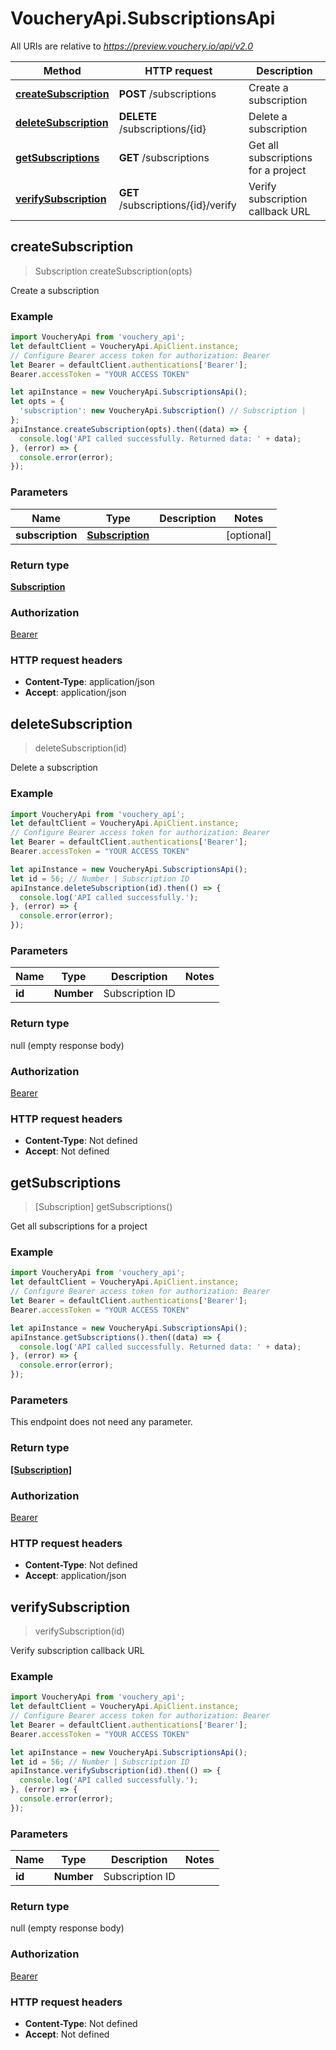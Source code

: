 # VoucheryApi.SubscriptionsApi

All URIs are relative to *https://preview.vouchery.io/api/v2.0*

Method | HTTP request | Description
------------- | ------------- | -------------
[**createSubscription**](SubscriptionsApi.md#createSubscription) | **POST** /subscriptions | Create a subscription
[**deleteSubscription**](SubscriptionsApi.md#deleteSubscription) | **DELETE** /subscriptions/{id} | Delete a subscription
[**getSubscriptions**](SubscriptionsApi.md#getSubscriptions) | **GET** /subscriptions | Get all subscriptions for a project
[**verifySubscription**](SubscriptionsApi.md#verifySubscription) | **GET** /subscriptions/{id}/verify | Verify subscription callback URL



## createSubscription

> Subscription createSubscription(opts)

Create a subscription

### Example

```javascript
import VoucheryApi from 'vouchery_api';
let defaultClient = VoucheryApi.ApiClient.instance;
// Configure Bearer access token for authorization: Bearer
let Bearer = defaultClient.authentications['Bearer'];
Bearer.accessToken = "YOUR ACCESS TOKEN"

let apiInstance = new VoucheryApi.SubscriptionsApi();
let opts = {
  'subscription': new VoucheryApi.Subscription() // Subscription | 
};
apiInstance.createSubscription(opts).then((data) => {
  console.log('API called successfully. Returned data: ' + data);
}, (error) => {
  console.error(error);
});

```

### Parameters


Name | Type | Description  | Notes
------------- | ------------- | ------------- | -------------
 **subscription** | [**Subscription**](Subscription.md)|  | [optional] 

### Return type

[**Subscription**](Subscription.md)

### Authorization

[Bearer](../README.md#Bearer)

### HTTP request headers

- **Content-Type**: application/json
- **Accept**: application/json


## deleteSubscription

> deleteSubscription(id)

Delete a subscription

### Example

```javascript
import VoucheryApi from 'vouchery_api';
let defaultClient = VoucheryApi.ApiClient.instance;
// Configure Bearer access token for authorization: Bearer
let Bearer = defaultClient.authentications['Bearer'];
Bearer.accessToken = "YOUR ACCESS TOKEN"

let apiInstance = new VoucheryApi.SubscriptionsApi();
let id = 56; // Number | Subscription ID
apiInstance.deleteSubscription(id).then(() => {
  console.log('API called successfully.');
}, (error) => {
  console.error(error);
});

```

### Parameters


Name | Type | Description  | Notes
------------- | ------------- | ------------- | -------------
 **id** | **Number**| Subscription ID | 

### Return type

null (empty response body)

### Authorization

[Bearer](../README.md#Bearer)

### HTTP request headers

- **Content-Type**: Not defined
- **Accept**: Not defined


## getSubscriptions

> [Subscription] getSubscriptions()

Get all subscriptions for a project

### Example

```javascript
import VoucheryApi from 'vouchery_api';
let defaultClient = VoucheryApi.ApiClient.instance;
// Configure Bearer access token for authorization: Bearer
let Bearer = defaultClient.authentications['Bearer'];
Bearer.accessToken = "YOUR ACCESS TOKEN"

let apiInstance = new VoucheryApi.SubscriptionsApi();
apiInstance.getSubscriptions().then((data) => {
  console.log('API called successfully. Returned data: ' + data);
}, (error) => {
  console.error(error);
});

```

### Parameters

This endpoint does not need any parameter.

### Return type

[**[Subscription]**](Subscription.md)

### Authorization

[Bearer](../README.md#Bearer)

### HTTP request headers

- **Content-Type**: Not defined
- **Accept**: application/json


## verifySubscription

> verifySubscription(id)

Verify subscription callback URL

### Example

```javascript
import VoucheryApi from 'vouchery_api';
let defaultClient = VoucheryApi.ApiClient.instance;
// Configure Bearer access token for authorization: Bearer
let Bearer = defaultClient.authentications['Bearer'];
Bearer.accessToken = "YOUR ACCESS TOKEN"

let apiInstance = new VoucheryApi.SubscriptionsApi();
let id = 56; // Number | Subscription ID
apiInstance.verifySubscription(id).then(() => {
  console.log('API called successfully.');
}, (error) => {
  console.error(error);
});

```

### Parameters


Name | Type | Description  | Notes
------------- | ------------- | ------------- | -------------
 **id** | **Number**| Subscription ID | 

### Return type

null (empty response body)

### Authorization

[Bearer](../README.md#Bearer)

### HTTP request headers

- **Content-Type**: Not defined
- **Accept**: Not defined

